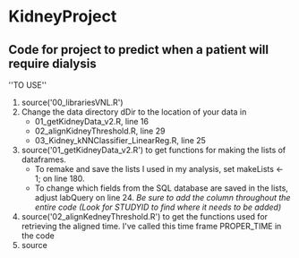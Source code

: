 # KidneyProject
## Code for project to predict when a patient will require dialysis

''TO USE''
1. source('00_librariesVNL.R')
2. Change the data directory dDir to the location of your data in 
    * 01\_getKidneyData\_v2.R, line 16
    * 02_alignKidneyThreshold.R, line 29
    * 03\_Kidney\_kNNClassifier_LinearReg.R, line 25
3. source('01\_getKidneyData_v2.R') to get functions for making the lists of dataframes.
    * To remake and save the lists I used in my analysis, set makeLists <- 1; on line 180.
    * To change which fields from the SQL database are saved in the lists, adjust labQuery on line 24. *Be sure to add the column throughout the entire code (Look for STUDYID to find where it needs to be added)*
4. source('02\_alignKedneyThreshold.R') to get the functions used for retrieving the aligned time. I've called this time frame PROPER_TIME in the code
5. source